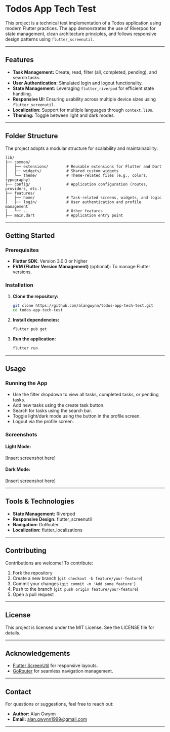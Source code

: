 # Todos App Tech Test

This project is a technical test implementation of a Todos application using modern Flutter practices. The app demonstrates the use of Riverpod for state management, clean architecture principles, and follows responsive design patterns using `flutter_screenutil`.

---

## Features

- **Task Management:** Create, read, filter (all, completed, pending), and search tasks.
- **User Authentication:** Simulated login and logout functionality.
- **State Management:** Leveraging `flutter_riverpod` for efficient state handling.
- **Responsive UI:** Ensuring usability across multiple device sizes using `flutter_screenutil`.
- **Localization:** Support for multiple languages through `context.l10n`.
- **Theming:** Toggle between light and dark modes.

---

## Folder Structure

The project adopts a modular structure for scalability and maintainability:

```
lib/
├── common/
│   ├── extensions/        # Reusable extensions for Flutter and Dart
│   ├── widgets/           # Shared custom widgets
│   └── theme/             # Theme-related files (e.g., colors, typography)
├── config/                # Application configuration (routes, providers, etc.)
├── features/
│   ├── home/              # Task-related screens, widgets, and logic
│   ├── login/             # User authentication and profile management
│   └── ...                # Other features
├── main.dart              # Application entry point
```

---

## Getting Started

### Prerequisites

- **Flutter SDK**: Version 3.0.0 or higher
- **FVM (Flutter Version Management)** (optional): To manage Flutter versions.

### Installation

1. **Clone the repository:**
   ```bash
   git clone https://github.com/alangwynn/todos-app-tech-test.git
   cd todos-app-tech-test
   ```

2. **Install dependencies:**
   ```bash
   flutter pub get
   ```

3. **Run the application:**
   ```bash
   flutter run
   ```

---

## Usage

### Running the App
- Use the filter dropdown to view all tasks, completed tasks, or pending tasks.
- Add new tasks using the create task button.
- Search for tasks using the search bar.
- Toggle light/dark mode using the button in the profile screen.
- Logout via the profile screen.

### Screenshots

#### Light Mode:
[Insert screenshot here]

#### Dark Mode:
[Insert screenshot here]

---

## Tools & Technologies

- **State Management:** Riverpod
- **Responsive Design:** flutter_screenutil
- **Navigation:** GoRouter
- **Localization:** flutter_localizations

---

## Contributing

Contributions are welcome! To contribute:
1. Fork the repository
2. Create a new branch (`git checkout -b feature/your-feature`)
3. Commit your changes (`git commit -m 'Add some feature'`)
4. Push to the branch (`git push origin feature/your-feature`)
5. Open a pull request

---

## License

This project is licensed under the MIT License. See the LICENSE file for details.

---

## Acknowledgements

- [Flutter ScreenUtil](https://pub.dev/packages/flutter_screenutil) for responsive layouts.
- [GoRouter](https://pub.dev/packages/go_router) for seamless navigation management.

---

## Contact

For questions or suggestions, feel free to reach out:

- **Author:** Alan Gwynn
- **Email:** alan.gwynn1999@gmail.com

---
